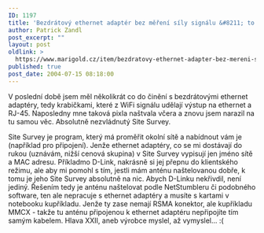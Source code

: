 ```yaml
---
ID: 1197
title: 'Bezdrátový ethernet adaptér bez měření síly signálu &#8211; to je lahůdka'
author: Patrick Zandl
post_excerpt: ""
layout: post
oldlink: >
  https://www.marigold.cz/item/bezdratovy-ethernet-adapter-bez-mereni-sily-signalu-to-je-lahudka
published: true
post_date: 2004-07-15 08:18:00
---
```

<p>
V poslední době jsem měl několikrát co do činění s bezdrátovými ethernet adaptéry, tedy krabičkami, které z WiFi signálu udělají výstup na ethernet a RJ-45. Naposledny mne taková pixla naštvala včera a znovu jsem narazil na tu samou věc. Absolutně nezvládnutý Site Survey. </p>
<p>
Site Survey je program, který má proměřit okolní sítě a nabídnout vám je (například pro připojení). Jenže ethernet adaptéry, co se mi dostávají do rukou (uznávám, nižší cenová skupina) v Site Survey vypisují jen jméno sítě a MAC adresu. Příkladmo D-Link, nakrásně si jej přepnu do klientského režimu, ale aby mi pomohl s tím, jestli mám anténu naštelovanou dobře, k tomu je jeho Site Survey absolutně na nic. Abych D-Linku nekřivdil, není jediný. Řešením tedy je anténu naštelovat podle NetStumbleru či podobného software, ten ale nepracuje s ethernet adaptéry a musíte s kartami v notebooku kupříkladu. Jenže ty zase nemají RSMA konektor, ale kupříkladu MMCX - takže tu anténu připojenou k ethernet adaptéru nepřipojíte tím samým kabelem. Hlava XXII, aneb výrobce myslel, až vymyslel... :(</p>
